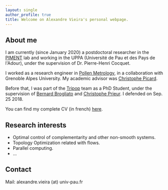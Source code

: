 ```yaml
---
layout: single
author_profile: true
title: Welcome on Alexandre Vieira's personal webpage.
---
```


## About me

I am currently (since January 2020) a postdoctoral researcher in the [PIMENT](https://piment.univ-reunion.fr/) lab and working in the UPPA (Université de Pau et des Pays de l'Adour), under the supervision of Dr. Pierre-Henri Cocquet.

I worked as a research engineer in [Pollen Metrology](https://pollen-metrology.com/), in a collaboration with Grenoble Alpes University. My academic advisor was [Christophe Picard](http://membres-ljk.imag.fr/picard/). 

Before that, I was part of the [Tripop](https://team.inria.fr/tripop/) team as a PhD Student, under the supervision of [Bernard Brogliato](http://www.inrialpes.fr/bipop/people/brogliato/) and [Christophe Prieur](http://www.gipsa-lab.grenoble-inp.fr/~christophe.prieur). I defended on Sep. 25 2018.

You can find my complete CV (in french) [here](../pdf/CVAlexandreVieira.pdf).

## Research interests
* Optimal control of complementarity and other non-smooth systems.
* Topology Optimization related with flows.
* Parallel computing.
* ...

## Contact
Mail: alexandre.vieira (at) univ-pau.fr
